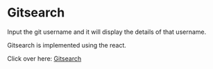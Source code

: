 # Gitsearch  

Input the git username and it will display the details of that username.

Gitsearch is implemented using the react.

Click over here: [Gitsearch](https://abhishekd10.github.io/gitsearch/) 
 
